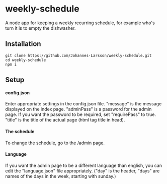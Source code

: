 # weekly-schedule
A node app for keeping a weekly recurring schedule, for example who's turn it is to empty the dishwasher.

## Installation
    git clone https://github.com/Johannes-Larsson/weekly-schedule.git
    cd weekly-schedule
    npm i

## Setup
#### config.json
Enter appropriate settings in the config.json file. "message" is the message displayed on the index page. "adminPass" is a password for the admin page. If you want the password to be required, set "requirePass" to true. "title" is the title of the actual page (html tag title in head).

#### The schedule
To change the schedule, go to the /admin page.

#### Language
If you want the admin page to be a different language than english, you can edit the "language.json" file appropriately. ("day" is the header, "days" are names of the days in the week, starting with sunday.)

